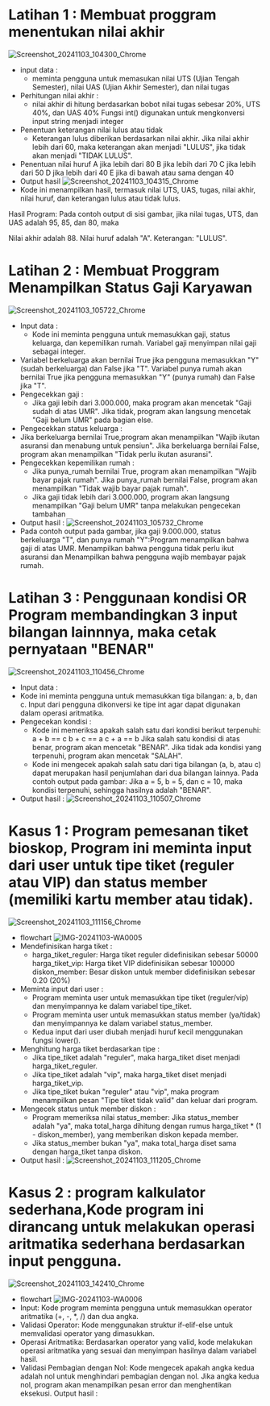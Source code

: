 # Latihan 1 : Membuat proggram menentukan nilai akhir
![Screenshot_20241103_104300_Chrome](https://github.com/user-attachments/assets/3ad6fca6-b860-48d0-a80f-c62a77e396f3)
- input data :
   - meminta pengguna untuk memasukan nilai UTS (Ujian Tengah Semester), nilai UAS (Ujian Akhir Semester), dan nilai tugas
- Perhitungan nilai akhir :
    - nilai akhir di hitung berdasarkan bobot nilai tugas sebesar 20%, UTS 40%, dan UAS 40%
Fungsi int() digunakan untuk mengkonversi input string menjadi integer
- Penentuan keterangan nilai lulus atau tidak
   - Keterangan lulus diberikan berdasarkan nilai akhir. Jika nilai akhir lebih dari 60, maka keterangan akan menjadi "LULUS", jika tidak akan menjadi "TIDAK LULUS".
- Penentuan nilai huruf
    A jika lebih dari 80
    B jika lebih dari 70 C jika lebih dari 50
    D jika lebih dari 40 E jika di bawah atau sama dengan 40
- Output hasil
![Screenshot_20241103_104315_Chrome](https://github.com/user-attachments/assets/af1df4d7-ca73-4888-944c-2dd9d235c990)
- Kode ini menampilkan hasil, termasuk nilai UTS, UAS, tugas, nilai akhir, nilai huruf, dan keterangan lulus atau tidak lulus.

Hasil Program: Pada contoh output di sisi gambar, jika nilai tugas, UTS, dan UAS adalah 95, 85, dan 80, maka

Nilai akhir adalah 88. Nilai huruf adalah "A". Keterangan: "LULUS".

# Latihan 2 : Membuat Proggram Menampilkan Status Gaji Karyawan
![Screenshot_20241103_105722_Chrome](https://github.com/user-attachments/assets/af70c9e2-9352-4a87-b371-98f0a6fe26ce)
- Input data :
   - Kode ini meminta pengguna untuk memasukkan gaji, status keluarga, dan kepemilikan rumah. Variabel gaji menyimpan nilai gaji sebagai integer.
 - Variabel berkeluarga akan bernilai True jika pengguna memasukkan "Y" (sudah berkeluarga) dan False jika "T". Variabel punya rumah akan bernilai True jika pengguna memasukkan "Y" (punya rumah) dan False jika "T".
- Pengecekkan gaji :
  - Jika gaji lebih dari 3.000.000, maka program akan mencetak "Gaji sudah di atas UMR". Jika tidak, program akan langsung mencetak "Gaji belum UMR" pada bagian else.
- Pengecekkan status keluarga :
 - Jika berkeluarga bernilai True,program akan menampilkan "Wajib ikutan asuransi dan menabung untuk pensiun". Jika berkeluarga bernilai False, program akan menampilkan "Tidak perlu ikutan asuransi".
- Pengecekkan kepemilikan rumah :
  - Jika punya_rumah bernilai True, program akan menampilkan "Wajib bayar pajak rumah". Jika punya_rumah bernilai False, program akan menampilkan "Tidak wajib bayar pajak rumah".
  - Jika gaji tidak lebih dari 3.000.000, program akan langsung menampilkan "Gaji belum UMR" tanpa melakukan pengecekan tambahan
- Output hasil :
![Screenshot_20241103_105732_Chrome](https://github.com/user-attachments/assets/2afe0e6a-57c7-4abf-b3ee-dc28c8a7e988)
- Pada contoh output pada gambar, jika gaji 9.000.000, status berkeluarga "T", dan punya rumah "Y":Program menampilkan bahwa gaji di atas UMR. Menampilkan bahwa pengguna tidak perlu ikut asuransi dan Menampilkan bahwa pengguna wajib membayar pajak rumah.

# Latihan 3 : Penggunaan kondisi OR Program membandingkan 3 input bilangan lainnnya, maka cetak pernyataan "BENAR"
![Screenshot_20241103_110456_Chrome](https://github.com/user-attachments/assets/f608d235-5c7a-4662-911a-e4e4a7436f2a)
- Input data :
 - Kode ini meminta pengguna untuk memasukkan tiga bilangan: a, b, dan c. Input dari pengguna dikonversi ke tipe int agar dapat digunakan dalam operasi aritmatika.
- Pengecekan kondisi :
  -  Kode ini memeriksa apakah salah satu dari kondisi berikut terpenuhi: a + b == c b + c == a c + a == b Jika salah satu kondisi di atas benar, program akan mencetak "BENAR". Jika tidak ada kondisi yang terpenuhi, program akan mencetak "SALAH".
   -  Kode ini mengecek apakah salah satu dari tiga bilangan (a, b, atau c) dapat merupakan hasil penjumlahan dari dua bilangan lainnya. Pada contoh output pada gambar: Jika a = 5, b = 5, dan c = 10, maka kondisi terpenuhi, sehingga hasilnya adalah "BENAR".
- Output hasil :
![Screenshot_20241103_110507_Chrome](https://github.com/user-attachments/assets/5c4133d5-67cc-4a36-8e11-cd03f3d0e9ad)

# Kasus 1 : Program pemesanan tiket bioskop, Program ini meminta input dari user untuk tipe tiket (reguler atau VIP) dan status member (memiliki kartu member atau tidak).
![Screenshot_20241103_111156_Chrome](https://github.com/user-attachments/assets/3c876969-4ab4-46e5-b4e5-84c992fcd58b)
- flowchart
 ![IMG-20241103-WA0005](https://github.com/user-attachments/assets/3a2c8afd-eb6f-4aa0-ab81-4d6fc5c17aed)
- Mendefinisikan harga tiket :
   - harga_tiket_reguler: Harga tiket reguler didefinisikan sebesar 50000 harga_tiket_vip: Harga tiket VIP didefinisikan sebesar 100000 diskon_member: Besar diskon untuk member didefinisikan sebesar 0.20 (20%)
- Meminta input dari user :
    - Program meminta user untuk memasukkan tipe tiket (reguler/vip) dan menyimpannya ke dalam variabel tipe_tiket.
   - Program meminta user untuk memasukkan status member (ya/tidak) dan menyimpannya ke dalam variabel status_member.
  - Kedua input dari user diubah menjadi huruf kecil menggunakan fungsi lower().
- Menghitung harga tiket berdasarkan tipe :
    - Jika tipe_tiket adalah "reguler", maka harga_tiket diset menjadi harga_tiket_reguler.
    - Jika tipe_tiket adalah "vip", maka harga_tiket diset menjadi harga_tiket_vip.
    - Jika tipe_tiket bukan "reguler" atau "vip", maka program menampilkan pesan "Tipe tiket tidak valid" dan keluar dari program.
- Mengecek status untuk member diskon :
    - Program memeriksa nilai status_member: Jika status_member adalah "ya", maka total_harga dihitung dengan rumus harga_tiket * (1 - diskon_member), yang memberikan diskon kepada member.
   - Jika status_member bukan "ya", maka total_harga diset sama dengan harga_tiket tanpa diskon.
- Output hasil :
![Screenshot_20241103_111205_Chrome](https://github.com/user-attachments/assets/58c95385-cd2e-4334-87d9-cc8e283cfb7a)

# Kasus 2 : program kalkulator sederhana,Kode program ini dirancang untuk melakukan operasi aritmatika sederhana berdasarkan input pengguna.
![Screenshot_20241103_142410_Chrome](https://github.com/user-attachments/assets/64dce032-8344-4512-a34e-59012390d7b9)
- flowchart
  ![IMG-20241103-WA0006](https://github.com/user-attachments/assets/ff499d85-2170-4483-8f4d-36f9281ad28a)
- Input: Kode program meminta pengguna untuk memasukkan operator aritmatika (+, -, *, /) dan dua angka.
- Validasi Operator: Kode menggunakan struktur if-elif-else untuk memvalidasi operator yang dimasukkan.
- Operasi Aritmatika: Berdasarkan operator yang valid, kode melakukan operasi aritmatika yang sesuai dan menyimpan hasilnya dalam variabel hasil.
- Validasi Pembagian dengan Nol: Kode mengecek apakah angka kedua adalah nol untuk menghindari pembagian dengan nol. Jika angka kedua nol, program akan menampilkan pesan error dan menghentikan eksekusi.
Output hasil :
